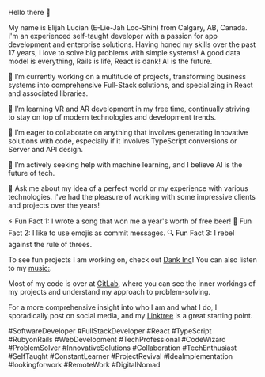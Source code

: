 Hello there 👋

My name is Elijah Lucian (E-Lie-Jah Loo-Shin) from Calgary, AB, Canada. I'm an experienced self-taught developer with a passion for app development and enterprise solutions. Having honed my skills over the past 17 years, I love to solve big problems with simple systems! A good data model is everything, Rails is life, React is dank! AI is the future.

🔭 I’m currently working on a multitude of projects, transforming business systems into comprehensive Full-Stack solutions, and specializing in React and associated libraries.

🌱 I’m learning VR and AR development in my free time, continually striving to stay on top of modern technologies and development trends.

👯 I’m eager to collaborate on anything that involves generating innovative solutions with code, especially if it involves TypeScript conversions or Server and API design.

🤔 I’m actively seeking help with machine learning, and I believe AI is the future of tech.

💬 Ask me about my idea of a perfect world or my experience with various technologies. I've had the pleasure of working with some impressive clients and projects over the years!

⚡ Fun Fact 1: I wrote a song that won me a year's worth of free beer!
💅 Fun Fact 2: I like to use emojis as commit messages.
🔍 Fun Fact 3: I rebel against the rule of threes.

To see fun projects I am working on, check out [Dank Inc](https://github.com/dankinc)! You can also listen to my [music:](https://linktr.ee/eli7vh).

Most of my code is over at [GitLab](https://gitlab.com/elijahlucian), where you can see the inner workings of my projects and understand my approach to problem-solving. 

For a more comprehensive insight into who I am and what I do, I sporadically post on social media, and my [Linktree](https://linktr.ee/eli7vh) is a great starting point.

#SoftwareDeveloper #FullStackDeveloper #React #TypeScript #RubyonRails #WebDevelopment #TechProfessional #CodeWizard #ProblemSolver #InnovativeSolutions #Collaboration #TechEnthusiast #SelfTaught #ConstantLearner #ProjectRevival #IdeaImplementation #lookingforwork #RemoteWork #DigitalNomad
